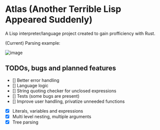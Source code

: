 # Atlas (Another Terrible Lisp Appeared Suddenly)
A Lisp interpreter/language project created to gain profficiency with Rust.

(Current) Parsing example:

![image](https://user-images.githubusercontent.com/26441684/231159492-6908b0d7-da40-4793-88bd-6fb8b193e06c.png)

## TODOs, bugs and planned features
- [] Better error handling
- [] Language logic
- [] String quoting checker for unclosed expressions
- [] Tests (some bugs are present)
- [] Improve user handling, privatize unneeded functions
- [x] Literals, variables and expressions
- [x] Multi level nesting, multiple arguments
- [x] Tree parsing
